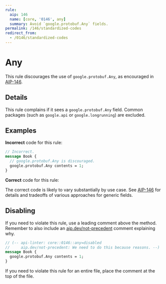 ```yaml
---
rule:
  aip: 146
  name: [core, '0146', any]
  summary: Avoid `google.protobuf.Any` fields.
permalink: /146/standardized-codes
redirect_from:
  - /0146/standardized-codes
---
```


# Any

This rule discourages the use of `google.protobuf.Any`, as encouraged in
[AIP-146][].

## Details

This rule complains if it sees a `google.protobuf.Any` field. Common packages
(such as `google.api` or `google.longrunning`) are excluded.

## Examples

**Incorrect** code for this rule:

```proto
// Incorrect.
message Book {
  // google.protobuf.Any is discouraged.
  google.protobuf.Any contents = 1;
}
```

**Correct** code for this rule:

The correct code is likely to vary substantially by use case. See [AIP-146][]
for details and tradeoffs of various approaches for generic fields.

## Disabling

If you need to violate this rule, use a leading comment above the method.
Remember to also include an [aip.dev/not-precedent][] comment explaining why.

```proto
// (-- api-linter: core::0146::any=disabled
//     aip.dev/not-precedent: We need to do this because reasons. --)
message Book {
  google.protobuf.Any contents = 1;
}
```

If you need to violate this rule for an entire file, place the comment at the
top of the file.

[aip-146]: https://aip.dev/146
[aip.dev/not-precedent]: https://aip.dev/not-precedent
